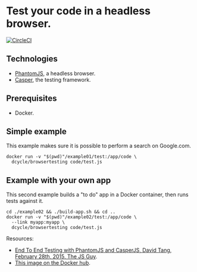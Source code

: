Test your code in a headless browser.
=====

[![CircleCI](https://circleci.com/gh/dcycle/docker-browsertesting.svg?style=svg)](https://circleci.com/gh/dcycle/docker-browsertesting)

Technologies
-----

 * [PhantomJS](http://phantomjs.org), a headless browser.
 * [Casper](http://casperjs.org), the testing framework.

Prerequisites
-----

 * Docker.

Simple example
-----

This example makes sure it is possible to perform a search on Google.com.

    docker run -v "$(pwd)"/example01/test:/app/code \
      dcycle/browsertesting code/test.js

Example with your own app
-----

This second example builds a "to do" app in a Docker container, then runs tests
against it.

    cd ./example02 && ./build-app.sh && cd ..
    docker run -v "$(pwd)"/example02/test:/app/code \
      --link myapp:myapp \
      dcycle/browsertesting code/test.js

Resources:

 * [End To End Testing with PhantomJS and CasperJS, David Tang, February 28th, 2015, The JS Guy](http://thejsguy.com/2015/02/28/end-to-end-testing-with-phantomsjs-and-casperjs.html).
 * [This image on the Docker hub](https://hub.docker.com/r/dcycle/browsertesting/).

